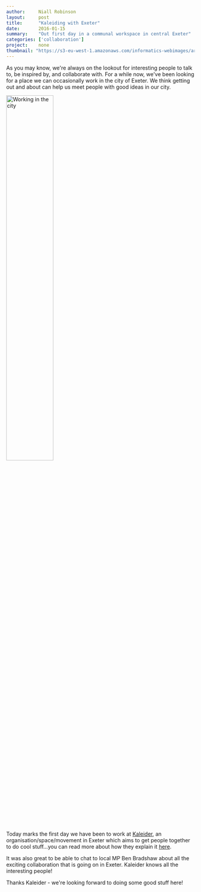 ```yaml
---
author:     Niall Robinson
layout:     post
title:      "Kaleiding with Exeter"
date:       2016-01-15
summary:    "Out first day in a communal workspace in central Exeter"
categories: ['collaboration']
project:    none
thumbnail: "https://s3-eu-west-1.amazonaws.com/informatics-webimages/articles/2016-01-15-kaleider/DSC_0014.JPG"
---
```


As you may know, we're always on the lookout for interesting people to talk to, be inspired by, and collaborate with. For a while now, we've been looking for a place we can occasionally work in the city of Exeter. We think getting out and about can help us meet people with good ideas in our city.

<img src="https://s3-eu-west-1.amazonaws.com/informatics-webimages/articles/2016-01-15-kaleider/DSC_0014.JPG" alt="Working in the city" width="50%" align="middle">

 Today marks the first day we have been to work at [Kaleider](http://kaleider.com/), an organisation/space/movement in Exeter which aims to get people together to do cool stuff...you can read more about how they explain it [here](http://kaleider.com/about-kaleider/).

It was also great to be able to chat to local MP Ben Bradshaw about all the exciting collaboration that is going on in Exeter. Kaleider knows all the interesting people!

 Thanks Kaleider - we're looking forward to doing some good stuff here!